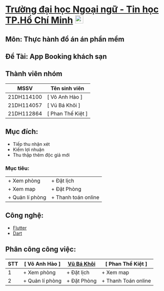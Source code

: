 # [Trường đại học Ngoại ngữ - Tin học TP.Hồ Chí Minh](https://huflit.edu.vn/) <img src="https://cdn.haitrieu.com/wp-content/uploads/2021/09/Logo-DH-Ngoai-Ngu-Tin-Hoc-HUFLIT.png" alt="Loading" width="25"/>

## Môn: Thực hành đồ án án phần mềm

## Đề Tài: App Booking khách sạn 

## Thành viên nhóm
| MSSV | Tên sinh viên |
|-----------|--|
| 21DH114100  | [ Võ Anh Hào ]|
| 21DH114057  | [ Vũ Bá Khôi ]|
| 21DH112864  | [ Phan Thế Kiệt ]|

## Mục đích:
- Tiếp thu nhận xét
- Kiếm lợi nhuận
- Thu thập thêm độc giả mới


### Mục tiêu:
|  |  |
|--|---|
| + Xem phòng | + Đặt lịch |
| + Xem map | + Đặt Phòng |
| + Quản lí phòng | + Thanh toán online 
## Công nghệ:
- [ Flutter ](https://flutter.dev/) 
- [ Dart ](https://dart.dev/) 
## Phân công công việc:
| STT | [ Võ Anh Hào ] | [ Vũ Bá Khôi ](https://github.com/AqGzs)| [ Phan Thế Kiệt ] |
|-----------|--|------|-------|
| 1  | + Xem phòng | + Đặt lịch | + Xem map |
| 2  | + Quản lí phòng | + Đặt Phòng | + Thanh Toán online |
